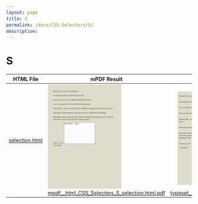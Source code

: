 ```yaml
---
layout: page
title: S
permalink: /docs/CSS-Selectors/S/
description: 
---
```


# S
| HTML File | mPDF Result | typeset.sh Result | PDFreactor Result |
|---------|---------|---------|---------|
| [selection.html](/html/CSS%20Selectors/S/selection.html) | ![](mpdf__html_CSS_Selectors_S_selection.html.png) [mpdf__html_CSS_Selectors_S_selection.html.pdf](mpdf__html_CSS_Selectors_S_selection.html.pdf) | ![](typeset__html_CSS_Selectors_S_selection.html.png) [typeset__html_CSS_Selectors_S_selection.html.pdf](typeset__html_CSS_Selectors_S_selection.html.pdf) | ![](pdfreactor__html_CSS_Selectors_S_selection.html.png) [pdfreactor__html_CSS_Selectors_S_selection.html.pdf](pdfreactor__html_CSS_Selectors_S_selection.html.pdf) |
